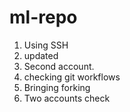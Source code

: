 # ml-repo

1. Using SSH
2. updated
3. Second account.
4. checking git workflows
5. Bringing forking
6. Two accounts check
